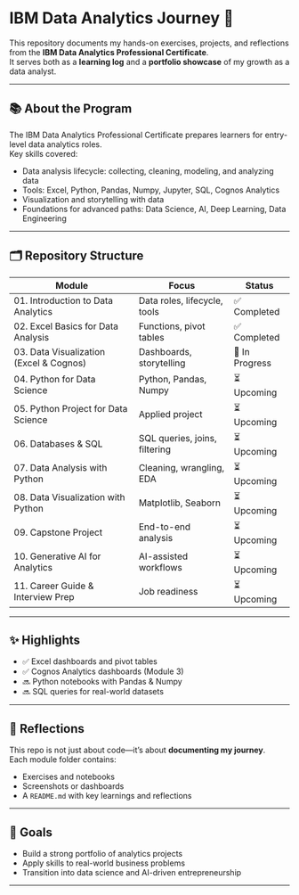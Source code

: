 # IBM Data Analytics Journey 🚀

This repository documents my hands-on exercises, projects, and reflections from the **IBM Data Analytics Professional Certificate**.  
It serves both as a **learning log** and a **portfolio showcase** of my growth as a data analyst.

---

## 📚 About the Program
The IBM Data Analytics Professional Certificate prepares learners for entry-level data analytics roles.  
Key skills covered:
- Data analysis lifecycle: collecting, cleaning, modeling, and analyzing data
- Tools: Excel, Python, Pandas, Numpy, Jupyter, SQL, Cognos Analytics
- Visualization and storytelling with data
- Foundations for advanced paths: Data Science, AI, Deep Learning, Data Engineering

---

## 🗂️ Repository Structure

| Module | Focus | Status |
|--------|-------|--------|
| 01. Introduction to Data Analytics | Data roles, lifecycle, tools | ✅ Completed |
| 02. Excel Basics for Data Analysis | Functions, pivot tables | ✅ Completed |
| 03. Data Visualization (Excel & Cognos) | Dashboards, storytelling | 🔄 In Progress |
| 04. Python for Data Science | Python, Pandas, Numpy | ⏳ Upcoming |
| 05. Python Project for Data Science | Applied project | ⏳ Upcoming |
| 06. Databases & SQL | SQL queries, joins, filtering | ⏳ Upcoming |
| 07. Data Analysis with Python | Cleaning, wrangling, EDA | ⏳ Upcoming |
| 08. Data Visualization with Python | Matplotlib, Seaborn | ⏳ Upcoming |
| 09. Capstone Project | End-to-end analysis | ⏳ Upcoming |
| 10. Generative AI for Analytics | AI-assisted workflows | ⏳ Upcoming |
| 11. Career Guide & Interview Prep | Job readiness | ⏳ Upcoming |

---

## ✨ Highlights
- ✅ Excel dashboards and pivot tables  
- ✅ Cognos Analytics dashboards (Module 3)  
- 🔜 Python notebooks with Pandas & Numpy  
- 🔜 SQL queries for real-world datasets  

---

## 📝 Reflections
This repo is not just about code—it’s about **documenting my journey**.  
Each module folder contains:
- Exercises and notebooks  
- Screenshots or dashboards  
- A `README.md` with key learnings and reflections  

---

## 🎯 Goals
- Build a strong portfolio of analytics projects  
- Apply skills to real-world business problems 
- Transition into data science and AI-driven entrepreneurship  

---

